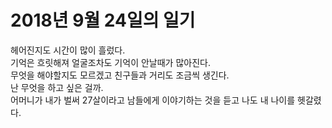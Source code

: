# 2018년 9월 24일의 일기

헤어진지도 시간이 많이 흘렀다.  
기억은 흐릿해져 얼굴조차도 기억이 안날때가 많아진다.  
무엇을 해야할지도 모르겠고 친구들과 거리도 조금씩 생긴다.  
난 무엇을 하고 싶은 걸까.  
어머니가 내가 벌써 27살이라고 남들에게 이야기하는 것을 듣고 나도 내 나이를 헷갈렸다.
